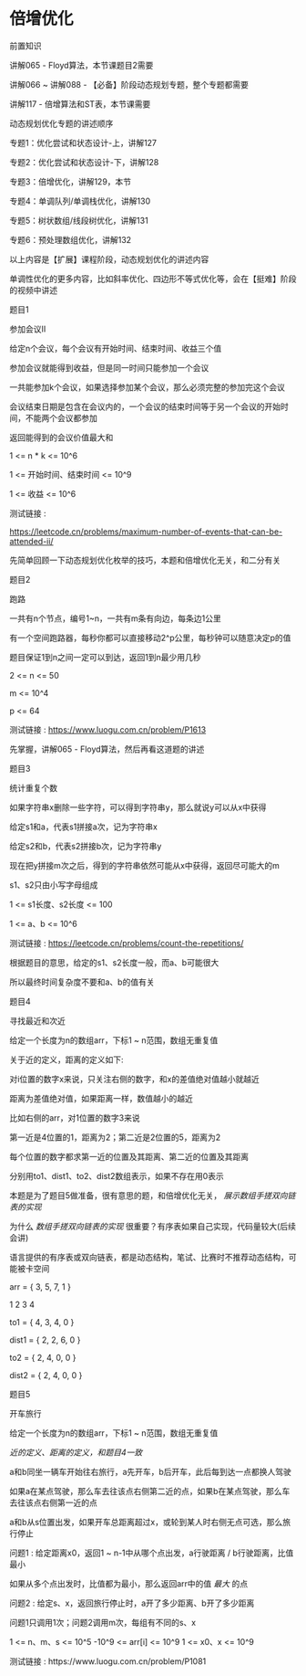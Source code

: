 # 倍增优化

前置知识

讲解065 \- Floyd算法，本节课题目2需要

讲解066 ~ 讲解088 \- 【必备】阶段动态规划专题，整个专题都需要

讲解117 \- 倍增算法和ST表，本节课需要

动态规划优化专题的讲述顺序

专题1：优化尝试和状态设计\-上，讲解127

专题2：优化尝试和状态设计\-下，讲解128

专题3：倍增优化，讲解129，本节

专题4：单调队列/单调栈优化，讲解130

专题5：树状数组/线段树优化，讲解131

专题6：预处理数组优化，讲解132

以上内容是【扩展】课程阶段，动态规划优化的讲述内容

单调性优化的更多内容，比如斜率优化、四边形不等式优化等，会在【挺难】阶段的视频中讲述

题目1

参加会议II

给定n个会议，每个会议有开始时间、结束时间、收益三个值

参加会议就能得到收益，但是同一时间只能参加一个会议

一共能参加k个会议，如果选择参加某个会议，那么必须完整的参加完这个会议

会议结束日期是包含在会议内的，一个会议的结束时间等于另一个会议的开始时间，不能两个会议都参加

返回能得到的会议价值最大和

1 <= n \* k <= 10^6

1 <= 开始时间、结束时间 <= 10^9

1 <= 收益 <= 10^6

测试链接 :

[https://leetcode\.cn/problems/maximum\-number\-of\-events\-that\-can\-be\-attended\-ii/](https://leetcode.cn/problems/maximum-number-of-events-that-can-be-attended-ii/)

先简单回顾一下动态规划优化枚举的技巧，本题和倍增优化无关，和二分有关

题目2

跑路

一共有n个节点，编号1~n，一共有m条有向边，每条边1公里

有一个空间跑路器，每秒你都可以直接移动2^p公里，每秒钟可以随意决定p的值

题目保证1到n之间一定可以到达，返回1到n最少用几秒

2 <= n <= 50

m <= 10^4

p <= 64

测试链接 : [https://www\.luogu\.com\.cn/problem/P1613](https://www.luogu.com.cn/problem/P1613)

先掌握，讲解065 \- Floyd算法，然后再看这道题的讲述

题目3

统计重复个数

如果字符串x删除一些字符，可以得到字符串y，那么就说y可以从x中获得

给定s1和a，代表s1拼接a次，记为字符串x

给定s2和b，代表s2拼接b次，记为字符串y

现在把y拼接m次之后，得到的字符串依然可能从x中获得，返回尽可能大的m

s1、s2只由小写字母组成

1 <= s1长度、s2长度 <= 100

1 <= a、b <= 10^6

测试链接 : [https://leetcode\.cn/problems/count\-the\-repetitions/](https://leetcode.cn/problems/count-the-repetitions/)

根据题目的意思，给定的s1、s2长度一般，而a、b可能很大

所以最终时间复杂度不要和a、b的值有关

题目4

寻找最近和次近

给定一个长度为n的数组arr，下标1 ~ n范围，数组无重复值

关于近的定义，距离的定义如下:

对i位置的数字x来说，只关注右侧的数字，和x的差值绝对值越小就越近

距离为差值绝对值，如果距离一样，数值越小的越近

比如右侧的arr，对1位置的数字3来说

第一近是4位置的1，距离为2；第二近是2位置的5，距离为2

每个位置的数字都求第一近的位置及其距离、第二近的位置及其距离

分别用to1、dist1、to2、dist2数组表示，如果不存在用0表示

本题是为了题目5做准备，很有意思的题，和倍增优化无关， _展示数组手搓双向链表的实现_

为什么 _数组手搓双向链表的实现_ 很重要？有序表如果自己实现，代码量较大\(后续会讲\)

语言提供的有序表或双向链表，都是动态结构，笔试、比赛时不推荐动态结构，可能被卡空间

arr   = \{ 3\, 5\, 7\, 1 \}

1  2  3  4

to1   = \{ 4\, 3\, 4\, 0 \}

dist1 = \{ 2\, 2\, 6\, 0 \}

to2   = \{ 2\, 4\, 0\, 0 \}

dist2 = \{ 2\, 4\, 0\, 0 \}

题目5

开车旅行

给定一个长度为n的数组arr，下标1 ~ n范围，数组无重复值

_近的定义、距离的定义，和题目4一致_

a和b同坐一辆车开始往右旅行，a先开车，b后开车，此后每到达一点都换人驾驶

如果a在某点驾驶，那么车去往该点右侧第二近的点，如果b在某点驾驶，那么车去往该点右侧第一近的点

a和b从s位置出发，如果开车总距离超过x，或轮到某人时右侧无点可选，那么旅行停止

问题1 : 给定距离x0，返回1 ~ n\-1中从哪个点出发，a行驶距离 / b行驶距离，比值最小

如果从多个点出发时，比值都为最小，那么返回arr中的值 _最大_ 的点

问题2 : 给定s、x，返回旅行停止时，a开了多少距离、b开了多少距离

问题1只调用1次；问题2调用m次，每组有不同的s、x

1 <= n、m、s <= 10^5    \-10^9 <= arr\[i\] <= 10^9    1 <= x0、x <= 10^9

测试链接 : https://www\.luogu\.com\.cn/problem/P1081

